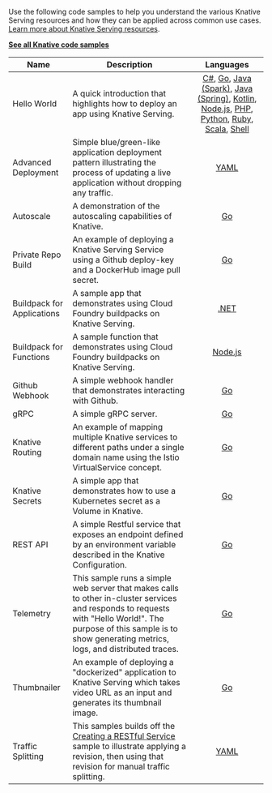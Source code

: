 Use the following code samples to help you understand the various Knative
Serving resources and how they can be applied across common use cases.
[Learn more about Knative Serving resources](../README.md).

[**See all Knative code samples**](../../samples.md)

| Name                       | Description                                                                                                                                                                                                              |                                                                                                                                                                                                                                                                                             Languages                                                                                                                                                                                                                                                                                              |
| -------------------------- | ------------------------------------------------------------------------------------------------------------------------------------------------------------------------------------------------------------------------ | :------------------------------------------------------------------------------------------------------------------------------------------------------------------------------------------------------------------------------------------------------------------------------------------------------------------------------------------------------------------------------------------------------------------------------------------------------------------------------------------------------------------------------------------------------------------------------------------------: |
| Hello World                | A quick introduction that highlights how to deploy an app using Knative Serving.                                                                                                                                         | [C#](./hello-world/helloworld-csharp/README.md), [Go](./hello-world/helloworld-go/README.md), [Java (Spark)](./hello-world/helloworld-java-spark/README.md), [Java (Spring)](./hello-world/helloworld-java-spring/README.md), [Kotlin](./hello-world/helloworld-kotlin/README.md), [Node.js](./hello-world/helloworld-nodejs/README.md), [PHP](./hello-world/helloworld-php/README.md), [Python](./hello-world/helloworld-python/README.md), [Ruby](./hello-world/helloworld-ruby/README.md), [Scala](./hello-world/helloworld-scala/README.md), [Shell](./hello-world/helloworld-shell/README.md) |
| Advanced Deployment        | Simple blue/green-like application deployment pattern illustrating the process of updating a live application without dropping any traffic.                                                                              |                                                                                                                                                                                                                                                                                 [YAML](./blue-green-deployment.md)                                                                                                                                                                                                                                                                                 |
| Autoscale                  | A demonstration of the autoscaling capabilities of Knative.                                                                                                                                                              |                                                                                                                                                                                                                                                                                   [Go](./autoscale-go/README.md)                                                                                                                                                                                                                                                                                   |
| Private Repo Build         | An example of deploying a Knative Serving Service using a Github deploy-key and a DockerHub image pull secret.                                                                                                           |                                                                                                                                                                                                                                                                              [Go](./build-private-repo-go/README.md)                                                                                                                                                                                                                                                                               |
| Buildpack for Applications | A sample app that demonstrates using Cloud Foundry buildpacks on Knative Serving.                                                                                                                                        |                                                                                                                                                                                                                                                                              [.NET](./buildpack-app-dotnet/README.md)                                                                                                                                                                                                                                                                              |
| Buildpack for Functions    | A sample function that demonstrates using Cloud Foundry buildpacks on Knative Serving.                                                                                                                                   |                                                                                                                                                                                                                                                                          [Node.js](./buildpack-function-nodejs/README.md)                                                                                                                                                                                                                                                                          |
| Github Webhook             | A simple webhook handler that demonstrates interacting with Github.                                                                                                                                                      |                                                                                                                                                                                                                                                                                  [Go](./gitwebhook-go/README.md)                                                                                                                                                                                                                                                                                   |
| gRPC                       | A simple gRPC server.                                                                                                                                                                                                    |                                                                                                                                                                                                                                                                                   [Go](./grpc-ping-go/README.md)                                                                                                                                                                                                                                                                                   |
| Knative Routing            | An example of mapping multiple Knative services to different paths under a single domain name using the Istio VirtualService concept.                                                                                    |                                                                                                                                                                                                                                                                                [Go](./knative-routing-go/README.md)                                                                                                                                                                                                                                                                                |
| Knative Secrets            | A simple app that demonstrates how to use a Kubernetes secret as a Volume in Knative.                                                                                                                                    |                                                                                                                                                                                                                                                                                    [Go](./secrets-go/README.md)                                                                                                                                                                                                                                                                                    |
| REST API                   | A simple Restful service that exposes an endpoint defined by an environment variable described in the Knative Configuration.                                                                                             |                                                                                                                                                                                                                                                                                   [Go](./rest-api-go/README.md)                                                                                                                                                                                                                                                                                    |
| Telemetry                  | This sample runs a simple web server that makes calls to other in-cluster services and responds to requests with "Hello World!". The purpose of this sample is to show generating metrics, logs, and distributed traces. |                                                                                                                                                                                                                                                                                   [Go](./telemetry-go/README.md)                                                                                                                                                                                                                                                                                   |
| Thumbnailer                | An example of deploying a "dockerized" application to Knative Serving which takes video URL as an input and generates its thumbnail image.                                                                               |                                                                                                                                                                                                                                                                                  [Go](./thumbnailer-go/README.md)                                                                                                                                                                                                                                                                                  |
| Traffic Splitting          | This samples builds off the [Creating a RESTful Service](./rest-api-go) sample to illustrate applying a revision, then using that revision for manual traffic splitting.                                                 |                                                                                                                                                                                                                                                                               [YAML](./traffic-splitting/README.md)                                                                                                                                                                                                                                                                                |
